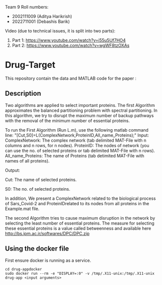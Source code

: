 Team 9
Roll numbers:
- 2002111009 (Aditya Harikrish)
- 2022711001 (Debashis Barik)

Video (due to technical issues, it is split into two parts):
1. Part 1: https://www.youtube.com/watch?v=i55u5Uf7HO4
2. Part 2: https://www.youtube.com/watch?v=wgWF8tzOXAs

# Drug-Target

This repository contain the data and MATLAB code for the paper :

## Description

Two algorithms are applied to select important proteins.
The first Algorithm approximates the balanced partitioning problem with spectral partitioning. In this algorithm, we try to disrupt the maximum number of backup pathways with the removal of the minimum number of essential proteins.

To run the First Algorithm (Run L.m), use the following matlab command line:
"[Cut,S0]=L(ComplexNetwork,ProteinID,All_name_Proteins);"
Input:
ComplexNetwork: The complex network (tab delimited MAT-File with n columns and n rows, for n nodes).
ProteinID:  The nodes of network (you can use the no. of selected proteins or tab delimited MAT-File with n rows).
All_name_Proteins: The name of Proteins (tab detimited MAT-File with names of all proteins).

Output:

Cut: The name of selected proteins.

S0: The no. of selected proteins.

In addition, We present a ComplexNetwork related to the biological process of Sars_Covid-2 and
ProteinIDrelated to its nodes from all proteins in the Example.mat file.

The second Algorithm tries to cause maximum disruption in the network by selecting the least number of essential proteins. The measure for selecting these essential proteins is a value called betweenness and  available here http://bs.ipm.ac.ir/softwares/DPC/DPC.zip

## Using the docker file

First ensure docker is running as a service.
```
cd drug-appdocker
sudo docker run --rm -e "DISPLAY=:0" -v /tmp/.X11-unix:/tmp/.X11-unix drug-app <input arguments>
```
